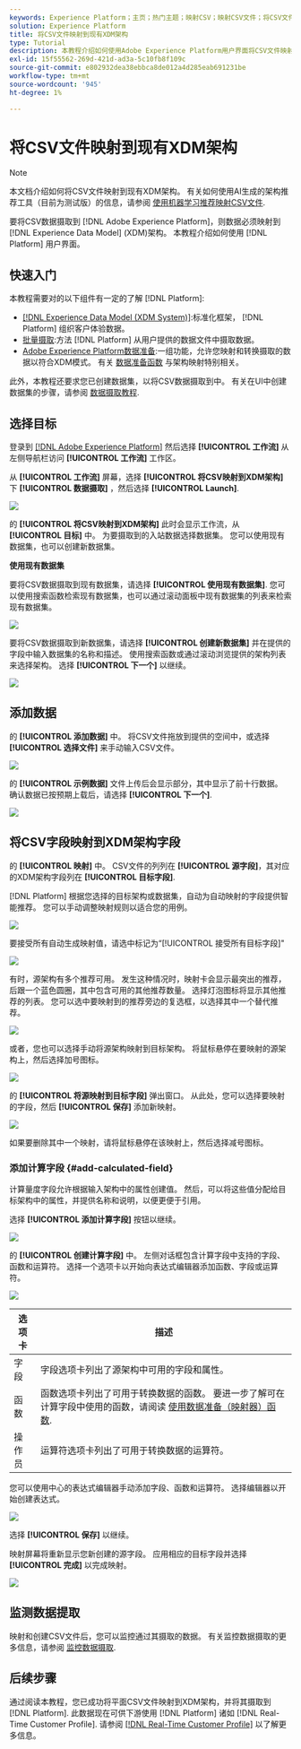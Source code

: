 ```yaml
---
keywords: Experience Platform；主页；热门主题；映射CSV；映射CSV文件；将CSV文件映射到XDM；将CSV映射到XDM;UI指南；
solution: Experience Platform
title: 将CSV文件映射到现有XDM架构
type: Tutorial
description: 本教程介绍如何使用Adobe Experience Platform用户界面将CSV文件映射到现有XDM架构。
exl-id: 15f55562-269d-421d-ad3a-5c10fb8f109c
source-git-commit: e802932dea38ebbca8de012a4d285eab691231be
workflow-type: tm+mt
source-wordcount: '945'
ht-degree: 1%

---
```


# 将CSV文件映射到现有XDM架构

>[!NOTE]
>
>本文档介绍如何将CSV文件映射到现有XDM架构。 有关如何使用AI生成的架构推荐工具（目前为测试版）的信息，请参阅 [使用机器学习推荐映射CSV文件](./recommendations.md).

要将CSV数据摄取到 [!DNL Adobe Experience Platform]，则数据必须映射到 [!DNL Experience Data Model] (XDM)架构。 本教程介绍如何使用 [!DNL Platform] 用户界面。

## 快速入门

本教程需要对的以下组件有一定的了解 [!DNL Platform]:

- [[!DNL Experience Data Model (XDM System)]](../../../xdm/home.md):标准化框架， [!DNL Platform] 组织客户体验数据。
- [批量摄取](../../batch-ingestion/overview.md):方法 [!DNL Platform] 从用户提供的数据文件中摄取数据。
- [Adobe Experience Platform数据准备](../../batch-ingestion/overview.md):一组功能，允许您映射和转换摄取的数据以符合XDM模式。 有关 [数据准备函数](../../../data-prep/functions.md) 与架构映射特别相关。

此外，本教程还要求您已创建数据集，以将CSV数据摄取到中。 有关在UI中创建数据集的步骤，请参阅 [数据摄取教程](../ingest-batch-data.md).

## 选择目标

登录到 [[!DNL Adobe Experience Platform]](https://platform.adobe.com) 然后选择 **[!UICONTROL 工作流]** 从左侧导航栏访问 **[!UICONTROL 工作流]** 工作区。

从 **[!UICONTROL 工作流]** 屏幕，选择 **[!UICONTROL 将CSV映射到XDM架构]** 下 **[!UICONTROL 数据摄取]** ，然后选择 **[!UICONTROL Launch]**.

![](../../images/tutorials/map-a-csv-file/workflows.png)

的 **[!UICONTROL 将CSV映射到XDM架构]** 此时会显示工作流，从 **[!UICONTROL 目标]** 中。 为要摄取到的入站数据选择数据集。 您可以使用现有数据集，也可以创建新数据集。

**使用现有数据集**

要将CSV数据摄取到现有数据集，请选择 **[!UICONTROL 使用现有数据集]**. 您可以使用搜索函数检索现有数据集，也可以通过滚动面板中现有数据集的列表来检索现有数据集。

![](../../images/tutorials/map-a-csv-file/use-existing-dataset.png)

要将CSV数据摄取到新数据集，请选择 **[!UICONTROL 创建新数据集]** 并在提供的字段中输入数据集的名称和描述。 使用搜索函数或通过滚动浏览提供的架构列表来选择架构。 选择 **[!UICONTROL 下一个]** 以继续。

![](../../images/tutorials/map-a-csv-file/create-new-dataset.png)

## 添加数据

的 **[!UICONTROL 添加数据]** 中。 将CSV文件拖放到提供的空间中，或选择 **[!UICONTROL 选择文件]** 来手动输入CSV文件。

![](../../images/tutorials/map-a-csv-file/add-data.png)

的 **[!UICONTROL 示例数据]** 文件上传后会显示部分，其中显示了前十行数据。 确认数据已按预期上载后，请选择 **[!UICONTROL 下一个]**.

![](../../images/tutorials/map-a-csv-file/sample-data.png)

## 将CSV字段映射到XDM架构字段

的 **[!UICONTROL 映射]** 中。 CSV文件的列列在 **[!UICONTROL 源字段]**，其对应的XDM架构字段列在 **[!UICONTROL 目标字段]**.

[!DNL Platform] 根据您选择的目标架构或数据集，自动为自动映射的字段提供智能推荐。 您可以手动调整映射规则以适合您的用例。

![](../../images/tutorials/map-a-csv-file/mapping-with-suggestions.png)

要接受所有自动生成映射值，请选中标记为“[!UICONTROL 接受所有目标字段]&quot;

![](../../images/tutorials/map-a-csv-file/filled-mapping-with-suggestions.png)

有时，源架构有多个推荐可用。 发生这种情况时，映射卡会显示最突出的推荐，后跟一个蓝色圆圈，其中包含可用的其他推荐数量。 选择灯泡图标将显示其他推荐的列表。 您可以选中要映射到的推荐旁边的复选框，以选择其中一个替代推荐。

![](../../images/tutorials/map-a-csv-file/multiple-recommendations.png)

或者，您也可以选择手动将源架构映射到目标架构。 将鼠标悬停在要映射的源架构上，然后选择加号图标。

![](../../images/tutorials/map-a-csv-file/mapping-with-suggestions-and-buttons.png)

的 **[!UICONTROL 将源映射到目标字段]** 弹出窗口。 从此处，您可以选择要映射的字段，然后 **[!UICONTROL 保存]** 添加新映射。

![](../../images/tutorials/map-a-csv-file/manual-mapping.png)

如果要删除其中一个映射，请将鼠标悬停在该映射上，然后选择减号图标。

### 添加计算字段 {#add-calculated-field}

计算量度字段允许根据输入架构中的属性创建值。 然后，可以将这些值分配给目标架构中的属性，并提供名称和说明，以便更便于引用。

选择 **[!UICONTROL 添加计算字段]** 按钮以继续。

![](../../images/tutorials/map-a-csv-file/add-calculated-field.png)

的 **[!UICONTROL 创建计算字段]** 中。 左侧对话框包含计算字段中支持的字段、函数和运算符。 选择一个选项卡以开始向表达式编辑器添加函数、字段或运算符。

![](../../images/tutorials/map-a-csv-file/create-calculated-fields.png)

| 选项卡 | 描述 |
| --------- | ----------- |
| 字段 | 字段选项卡列出了源架构中可用的字段和属性。 |
| 函数 | 函数选项卡列出了可用于转换数据的函数。 要进一步了解可在计算字段中使用的函数，请阅读 [使用数据准备（映射器）函数](../../../data-prep/functions.md). |
| 操作员 | 运算符选项卡列出了可用于转换数据的运算符。 |

您可以使用中心的表达式编辑器手动添加字段、函数和运算符。 选择编辑器以开始创建表达式。

![](../../images/tutorials/map-a-csv-file/create-calculated-field.png)

选择 **[!UICONTROL 保存]** 以继续。

映射屏幕将重新显示您新创建的源字段。 应用相应的目标字段并选择 **[!UICONTROL 完成]** 以完成映射。

![](../../images/tutorials/map-a-csv-file/new-calculated-field.png)

## 监测数据提取

映射和创建CSV文件后，您可以监控通过其摄取的数据。 有关监控数据摄取的更多信息，请参阅 [监控数据摄取](../../../ingestion/quality/monitor-data-ingestion.md).

## 后续步骤

通过阅读本教程，您已成功将平面CSV文件映射到XDM架构，并将其摄取到 [!DNL Platform]. 此数据现在可供下游使用 [!DNL Platform] 诸如 [!DNL Real-Time Customer Profile]. 请参阅 [[!DNL Real-Time Customer Profile]](../../../profile/home.md) 以了解更多信息。
